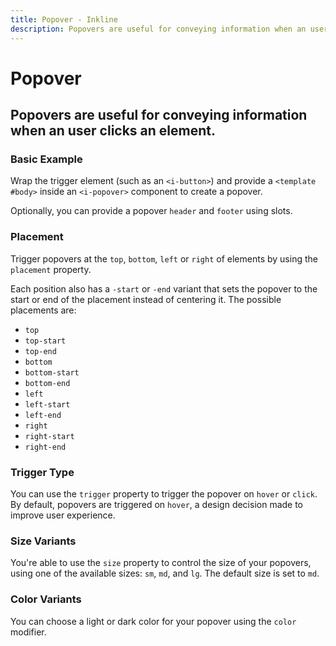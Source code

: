 ```yaml
---
title: Popover - Inkline
description: Popovers are useful for conveying information when an user clicks an element.
---
```


<script setup>
import {
    IPopoverBasicExample,
    IPopoverColorVariantsExample,
    IPopoverSizeVariantsExample,
    IPopoverPlacementExample,
    IPopoverTriggerExample
} from '@inkline/inkline/components/IPopover/examples';
import { manifest } from '@inkline/inkline/components/IPopover/manifest';

import { default as IPopoverBasicExampleHTML } from '@inkline/inkline/components/IPopover/examples/basic.html?raw';
import { default as IPopoverColorVariantsExampleHTML } from '@inkline/inkline/components/IPopover/examples/color-variants.html?raw';
import { default as IPopoverSizeVariantsExampleHTML } from '@inkline/inkline/components/IPopover/examples/size-variants.html?raw';
import { default as IPopoverPlacementExampleHTML } from '@inkline/inkline/components/IPopover/examples/placement.html?raw';
import { default as IPopoverTriggerExampleHTML } from '@inkline/inkline/components/IPopover/examples/trigger.html?raw';
import { default as IPopoverTriggerExampleJS } from '@inkline/inkline/components/IPopover/examples/trigger.js?raw';
</script>

# Popover
## Popovers are useful for conveying information when an user clicks an element.

### Basic Example
Wrap the trigger element (such as an `<i-button>`) and provide a `<template #body>` inside an `<i-popover>` component to create a popover.

Optionally, you can provide a popover `header` and `footer` using slots.

<example :component="IPopoverBasicExample" :html="IPopoverBasicExampleHTML"></example>

### Placement
Trigger popovers at the `top`, `bottom`, `left` or `right` of elements by using the `placement` property. 

Each position also has a `-start` or `-end` variant that sets the popover to the start or end of the placement instead of centering it. The possible placements are:

- `top`
- `top-start`
- `top-end`
- `bottom`
- `bottom-start`
- `bottom-end`
- `left`
- `left-start`
- `left-end`
- `right`
- `right-start`
- `right-end`

<example :component="IPopoverPlacementExample" :html="IPopoverPlacementExampleHTML"></example>

### Trigger Type
You can use the `trigger` property to trigger the popover on `hover` or `click`. By default, popovers are triggered on `hover`, a design decision made to improve user experience.

<example :component="IPopoverTriggerExample" :html="IPopoverTriggerExampleHTML" :js="IPopoverTriggerExampleJS"></example>

### Size Variants
You're able to use the `size` property to control the size of your popovers, using one of the available sizes: `sm`, `md`, and `lg`. 
The default size is set to `md`.

<example :component="IPopoverSizeVariantsExample" :html="IPopoverSizeVariantsExampleHTML"></example>

### Color Variants
You can choose a light or dark color for your popover using the `color` modifier.

<example :component="IPopoverColorVariantsExample" :html="IPopoverColorVariantsExampleHTML"></example>
